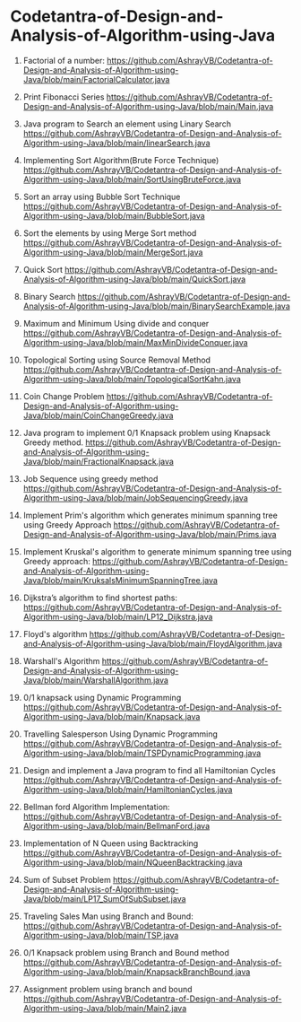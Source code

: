 # Codetantra-of-Design-and-Analysis-of-Algorithm-using-Java

1. Factorial of a number:
https://github.com/AshrayVB/Codetantra-of-Design-and-Analysis-of-Algorithm-using-Java/blob/main/FactorialCalculator.java

2. Print Fibonacci Series
https://github.com/AshrayVB/Codetantra-of-Design-and-Analysis-of-Algorithm-using-Java/blob/main/Main.java

3. Java program to Search an element using Linary Search
https://github.com/AshrayVB/Codetantra-of-Design-and-Analysis-of-Algorithm-using-Java/blob/main/linearSearch.java

4. Implementing Sort Algorithm(Brute Force Technique)
https://github.com/AshrayVB/Codetantra-of-Design-and-Analysis-of-Algorithm-using-Java/blob/main/SortUsingBruteForce.java

5. Sort an array using Bubble Sort Technique
https://github.com/AshrayVB/Codetantra-of-Design-and-Analysis-of-Algorithm-using-Java/blob/main/BubbleSort.java

6. Sort the elements by using Merge Sort method
https://github.com/AshrayVB/Codetantra-of-Design-and-Analysis-of-Algorithm-using-Java/blob/main/MergeSort.java

7. Quick Sort
https://github.com/AshrayVB/Codetantra-of-Design-and-Analysis-of-Algorithm-using-Java/blob/main/QuickSort.java

8. Binary Search
https://github.com/AshrayVB/Codetantra-of-Design-and-Analysis-of-Algorithm-using-Java/blob/main/BinarySearchExample.java

9. Maximum and Minimum Using divide and conquer
https://github.com/AshrayVB/Codetantra-of-Design-and-Analysis-of-Algorithm-using-Java/blob/main/MaxMinDivideConquer.java

10. Topological Sorting using Source Removal Method
https://github.com/AshrayVB/Codetantra-of-Design-and-Analysis-of-Algorithm-using-Java/blob/main/TopologicalSortKahn.java

11. Coin Change Problem
https://github.com/AshrayVB/Codetantra-of-Design-and-Analysis-of-Algorithm-using-Java/blob/main/CoinChangeGreedy.java

12. Java program to implement 0/1 Knapsack problem using Knapsack Greedy method.
https://github.com/AshrayVB/Codetantra-of-Design-and-Analysis-of-Algorithm-using-Java/blob/main/FractionalKnapsack.java

13. Job Sequence using greedy method
https://github.com/AshrayVB/Codetantra-of-Design-and-Analysis-of-Algorithm-using-Java/blob/main/JobSequencingGreedy.java

14. Implement Prim's algorithm which generates minimum spanning tree using Greedy Approach
https://github.com/AshrayVB/Codetantra-of-Design-and-Analysis-of-Algorithm-using-Java/blob/main/Prims.java

15. Implement Kruskal's algorithm to generate minimum spanning tree using Greedy approach: https://github.com/AshrayVB/Codetantra-of-Design-and-Analysis-of-Algorithm-using-Java/blob/main/KruksalsMinimumSpanningTree.java

16. Dijkstra’s algorithm to find shortest paths: https://github.com/AshrayVB/Codetantra-of-Design-and-Analysis-of-Algorithm-using-Java/blob/main/LP12_Dijkstra.java

17. Floyd's algorithm
https://github.com/AshrayVB/Codetantra-of-Design-and-Analysis-of-Algorithm-using-Java/blob/main/FloydAlgorithm.java

18. Warshall's Algorithm
https://github.com/AshrayVB/Codetantra-of-Design-and-Analysis-of-Algorithm-using-Java/blob/main/WarshallAlgorithm.java

19. 0/1 knapsack using Dynamic Programming
https://github.com/AshrayVB/Codetantra-of-Design-and-Analysis-of-Algorithm-using-Java/blob/main/Knapsack.java

20. Travelling Salesperson Using Dynamic Programming
https://github.com/AshrayVB/Codetantra-of-Design-and-Analysis-of-Algorithm-using-Java/blob/main/TSPDynamicProgramming.java

21. Design and implement a Java program to find all Hamiltonian Cycles
https://github.com/AshrayVB/Codetantra-of-Design-and-Analysis-of-Algorithm-using-Java/blob/main/HamiltonianCycles.java

22. Bellman ford Algorithm Implementation: https://github.com/AshrayVB/Codetantra-of-Design-and-Analysis-of-Algorithm-using-Java/blob/main/BellmanFord.java

23. Implementation of N Queen using Backtracking
https://github.com/AshrayVB/Codetantra-of-Design-and-Analysis-of-Algorithm-using-Java/blob/main/NQueenBacktracking.java

24. Sum of Subset Problem
https://github.com/AshrayVB/Codetantra-of-Design-and-Analysis-of-Algorithm-using-Java/blob/main/LP17_SumOfSubSubset.java

25. Traveling Sales Man using Branch and Bound: https://github.com/AshrayVB/Codetantra-of-Design-and-Analysis-of-Algorithm-using-Java/blob/main/TSP.java

26. 0/1 Knapsack problem using Branch and Bound method
https://github.com/AshrayVB/Codetantra-of-Design-and-Analysis-of-Algorithm-using-Java/blob/main/KnapsackBranchBound.java

27. Assignment problem using branch and bound
https://github.com/AshrayVB/Codetantra-of-Design-and-Analysis-of-Algorithm-using-Java/blob/main/Main2.java
